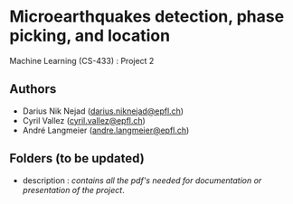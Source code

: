 # Microearthquakes detection, phase picking, and location
Machine Learning (CS-433) : Project 2

## Authors
- Darius Nik Nejad (<darius.niknejad@epfl.ch>)
- Cyril Vallez (<cyril.vallez@epfl.ch>)
- André Langmeier (<andre.langmeier@epfl.ch>)

## Folders (to be updated)
- description : *contains all the pdf's needed for documentation or presentation of the project*.
